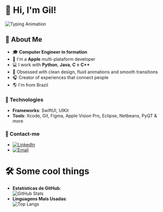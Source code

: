# 👋 Hi, I'm Gil! 

![Typing Animation](https://readme-typing-svg.herokuapp.com?color=1A73E8&size=25&lines=Developer;iOS+Designer;Apple+plataforms)

## 🚀 About Me
- 🎓 **Computer Engineer in formation**
- 🍎 I'm a **Apple** multi-plataform developer
- 💻 I work with **Python**, **Java**, **C** e **C++**  
- 🎨 Obsessed with clean design, fluid animations and smooth transitions
- 🎧 Creator of experiences that connect people 
- 🌎 I'm from Brazil

### 🦾 Technologies
- **Frameworks**: SwiftUI, UIKit  
- **Tools**: Xcode, Git, Figma, Apple Vision Pro, Eclipse, Netbeans, PyQT & more

### 📨 Contact-me
- [![LinkedIn](https://img.shields.io/badge/LinkedIn-Gilberto%20Neto-blue?style=flat&logo=LinkedIn&logoColor=white)](https://www.linkedin.com/in/gilberto-neto21)  
- [![Email](https://img.shields.io/badge/Gmail-Gilberto%20Neto-D14836?style=flat&logo=gmail&logoColor=white)](mailto:gilbertogomes.ac@gmail.com)

# 🛠️ Some cool things

- **Estatísticas de GitHub**:  
  ![GitHub Stats](https://github-readme-stats.vercel.app/api?username=gilberton3to&show_icons=true&theme=radical)  
- **Linguagens Mais Usadas**:  
  ![Top Langs](https://github-readme-stats.vercel.app/api/top-langs/?username=gilberton3to&layout=compact&theme=radical)
